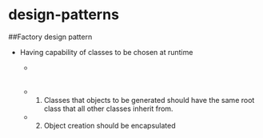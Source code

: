 # design-patterns


##Factory design pattern
* Having capability of classes to be chosen at runtime
     * <p> <br/><br/>
     * 1. Classes that objects to be generated should have the same root class that all other classes inherit from. <br/>
     * 2. Object creation should be encapsulated
